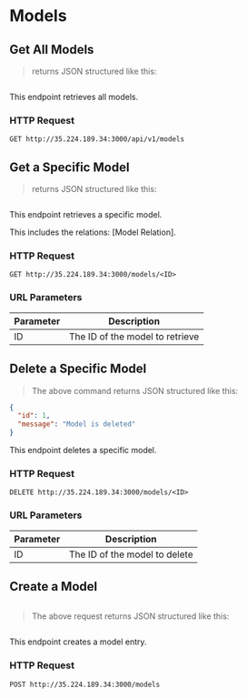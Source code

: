 # Models
## Get All Models

> returns JSON structured like this:

```json
```

This endpoint retrieves all models.

### HTTP Request

`GET http://35.224.189.34:3000/api/v1/models`

## Get a Specific Model

> returns JSON structured like this:

```json
```

This endpoint retrieves a specific model.

<aside class="notice">This includes the relations: [Model Relation].</aside>

### HTTP Request

`GET http://35.224.189.34:3000/models/<ID>`

### URL Parameters

Parameter | Description
--------- | -----------
ID | The ID of the model to retrieve

## Delete a Specific Model

> The above command returns JSON structured like this:

```json
{
  "id": 1,
  "message": "Model is deleted"
}
```

This endpoint deletes a specific model.

### HTTP Request

`DELETE http://35.224.189.34:3000/models/<ID>`

### URL Parameters

Parameter | Description
--------- | -----------
ID | The ID of the model to delete

## Create a Model

```json
```

> The above request returns JSON structured like this:

```json
```

This endpoint creates a model entry.

### HTTP Request

`POST http://35.224.189.34:3000/models`
